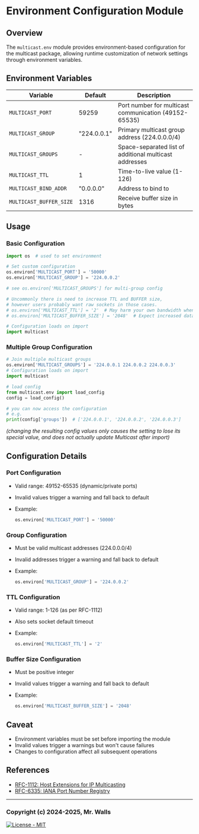 # Environment Configuration Module

## Overview

The `multicast.env` module provides environment-based configuration for the multicast package,
allowing runtime customization of network settings through environment variables.

## Environment Variables

| Variable | Default | Description |
|----------|---------|-------------|
| `MULTICAST_PORT` | 59259 | Port number for multicast communication (49152-65535) |
| `MULTICAST_GROUP` | "224.0.0.1" | Primary multicast group address (224.0.0.0/4) |
| `MULTICAST_GROUPS` | - | Space-separated list of additional multicast addresses |
| `MULTICAST_TTL` | 1 | Time-to-live value (1-126) |
| `MULTICAST_BIND_ADDR` | "0.0.0.0" | Address to bind to |
| `MULTICAST_BUFFER_SIZE` | 1316 | Receive buffer size in bytes |

## Usage

### Basic Configuration

```python
import os  # used to set environment

# Set custom configuration
os.environ['MULTICAST_PORT'] = '50000'
os.environ['MULTICAST_GROUP'] = '224.0.0.2'

# see os.environ['MULTICAST_GROUPS'] for multi-group config

# Uncommonly there is need to increase TTL and BUFFER size,
# however users probably want raw sockets in those cases.
# os.environ['MULTICAST_TTL'] = '2'  # May harm your own bandwidth when increasing
# os.environ['MULTICAST_BUFFER_SIZE'] = '2048'  # Expect increased data loss when increasing

# Configuration loads on import
import multicast
```

### Multiple Group Configuration

```python
# Join multiple multicast groups
os.environ['MULTICAST_GROUPS'] = '224.0.0.1 224.0.0.2 224.0.0.3'
# Configuration loads on import
import multicast

# load config
from multicast.env import load_config
config = load_config()

# you can now access the configuration
# e.g.
print(config['groups'])  # ['224.0.0.1', '224.0.0.2', '224.0.0.3']
```

_(changing the resulting config values only causes the setting to lose its special value,
and does not actually update Multicast after import)_

## Configuration Details

### Port Configuration

- Valid range: 49152-65535 (dynamic/private ports)
- Invalid values trigger a warning and fall back to default
- Example:

  ```python
  os.environ['MULTICAST_PORT'] = '50000'
  ```

### Group Configuration

- Must be valid multicast addresses (224.0.0.0/4)
- Invalid addresses trigger a warning and fall back to default
- Example:

  ```python
  os.environ['MULTICAST_GROUP'] = '224.0.0.2'
  ```

### TTL Configuration

- Valid range: 1-126 (as per RFC-1112)
- Also sets socket default timeout
- Example:

  ```python
  os.environ['MULTICAST_TTL'] = '2'
  ```

### Buffer Size Configuration

- Must be positive integer
- Invalid values trigger a warning and fall back to default
- Example:

  ```python
  os.environ['MULTICAST_BUFFER_SIZE'] = '2048'
  ```

## Caveat

- Environment variables must be set before importing the module
- Invalid values trigger a warnings but won't cause failures
- Changes to configuration affect all subsequent operations

## References

- [RFC-1112: Host Extensions for IP Multicasting](https://datatracker.ietf.org/doc/html/rfc1112)
- [RFC-6335: IANA Port Number Registry](https://datatracker.ietf.org/doc/html/rfc6335)

---

### Copyright (c) 2024-2025, Mr. Walls

[![License - MIT](https://img.shields.io/pypi/l/multicast?cacheSeconds=3600)](https://github.com/reactive-firewall/multicast/tree/HEAD/LICENSE.md)
